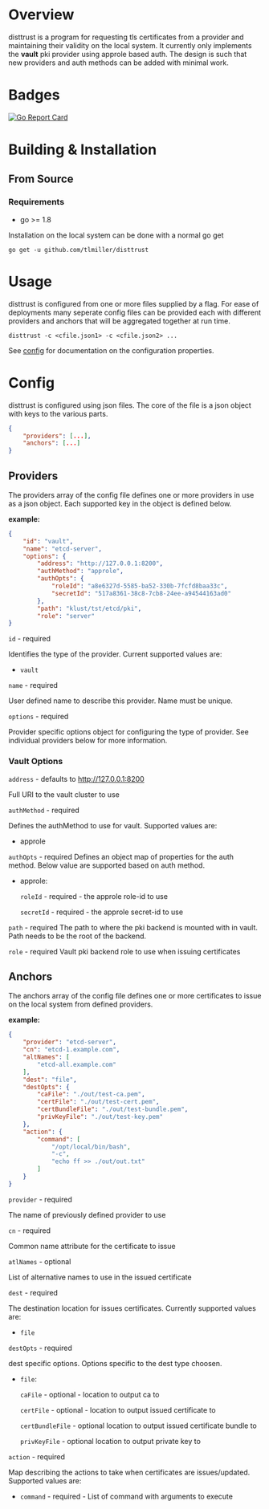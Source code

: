 # Overview

disttrust is a program for requesting tls certificates from a provider and
maintaining their validity on the local system. It currently only implements the
**vault** pki provider using approle based auth. The design is such that new
providers and auth methods can be added with minimal work.

# Badges
[![Go Report Card](https://goreportcard.com/badge/github.com/tlmiller/disttrust)](https://goreportcard.com/report/github.com/tlmiller/disttrust)

# Building & Installation

## From Source

### Requirements
- go >= 1.8

Installation on the local system can be done with a normal go get

`go get -u github.com/tlmiller/disttrust`

# Usage

disttrust is configured from one or more files supplied by a flag. For ease
of deployments many seperate config files can be provided each with different
providers and anchors that will be aggregated together at run time.

`disttrust -c <cfile.json1> -c <cfile.json2> ...`

See [config](#Config) for documentation on the configuration properties.

# Config
disttrust is configured using json files. The core of the file is a json object
with keys to the various parts.

```json
{
    "providers": [...],
    "anchors": [...]
}
```

## Providers
The providers array of the config file defines one or more providers in use as a
json object. Each supported key in the object is defined below.

**example:**
```json
{
    "id": "vault",
    "name": "etcd-server",
    "options": {
    	"address": "http://127.0.0.1:8200",
    	"authMethod": "approle",
    	"authOpts": {
    		"roleId": "a8e6327d-5585-ba52-330b-7fcfd8baa33c",
    		"secretId": "517a8361-38c8-7cb8-24ee-a94544163ad0"
    	},
    	"path": "klust/tst/etcd/pki",
    	"role": "server"
}
```

`id` - required

Identifies the type of the provider. Current supported values are:
* `vault`

`name` - required

User defined name to describe this provider. Name must be unique.

`options` - required

Provider specific options object for configuring the type of provider. See
individual providers below for more information.

### Vault Options

`address` - defaults to http://127.0.0.1:8200

Full URI to the vault cluster to use

`authMethod` - required

Defines the authMethod to use for vault. Supported values are:
* approle

`authOpts` - required
Defines an object map of properties for the auth method. Below value are
supported based on auth method.

* approle:

    `roleId` - required - the approle role-id to use
    
    `secretId` - required - the approle secret-id to use

`path` - required
The path to where the pki backend is mounted with in vault. Path needs to be the
root of the backend.

`role` - required
Vault pki backend role to use when issuing certificates

## Anchors

The anchors array of the config file defines one or more certificates to
issue on the local system from defined providers.

**example:**
```json
{
	"provider": "etcd-server",
	"cn": "etcd-1.example.com",
	"altNames": [
		"etcd-all.example.com"
	],
	"dest": "file",
	"destOpts": {
        "caFile": "./out/test-ca.pem",
        "certFile": "./out/test-cert.pem",
        "certBundleFile": "./out/test-bundle.pem",
        "privKeyFile": "./out/test-key.pem"
	},
	"action": {
        "command": [
			"/opt/local/bin/bash",
			"-c",
			"echo ff >> ./out/out.txt"
		]
    }
}
```

`provider` - required

The name of previously defined provider to use

`cn` - required

Common name attribute for the certificate to issue

`atlNames` - optional

List of alternative names to use in the issued certificate

`dest` - required

The destination location for issues certificates. Currently supported values are:

* `file`

`destOpts` - required

dest specific options. Options specific to the dest type choosen.

* `file`:

    `caFile` - optional - location to output ca to
    
    `certFile` - optional - location to output issued certificate to
    
    `certBundleFile` - optional location to output issued certificate bundle to
    
    `privKeyFile` - optional location to output private key to

`action` - required

Map describing the actions to take when certificates are issues/updated. Supported values are:

* `command` - required - List of command with arguments to execute

